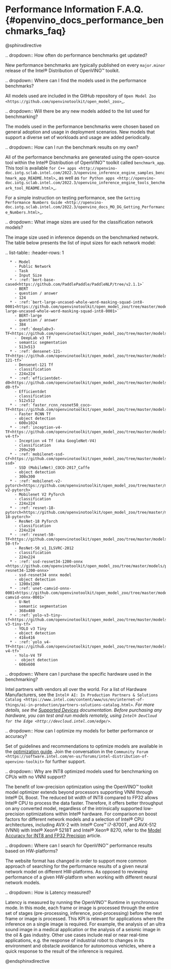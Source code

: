 # Performance Information F.A.Q. {#openvino_docs_performance_benchmarks_faq}


@sphinxdirective

.. dropdown:: How often do performance benchmarks get updated?

   New performance benchmarks are typically published on every
   `major.minor` release of the Intel® Distribution of OpenVINO™ toolkit.

.. dropdown:: Where can I find the models used in the performance benchmarks?

   All models used are included in the GitHub repository of `Open Model Zoo <https://github.com/openvinotoolkit/open_model_zoo>`_.

.. dropdown:: Will there be any new models added to the list used for benchmarking?

   The models used in the performance benchmarks were chosen based
   on general adoption and usage in deployment scenarios. New models that
   support a diverse set of workloads and usage are added periodically.

.. dropdown:: How can I run the benchmark results on my own?

   All of the performance benchmarks are generated using the
   open-source tool within the Intel® Distribution of OpenVINO™ toolkit
   called `benchmark_app`. This tool is available 
   `for C++ apps <http://openvino-doc.iotg.sclab.intel.com/2022.3/openvino_inference_engine_samples_benchmark_app_README.html>`_ 
   as well as 
   `for Python apps <http://openvino-doc.iotg.sclab.intel.com/2022.3/openvino_inference_engine_tools_benchmark_tool_README.html>`_.

   For a simple instruction on testing performance, see the `Getting Performance Numbers Guide <http://openvino-doc.iotg.sclab.intel.com/2022.3/openvino_docs_MO_DG_Getting_Performance_Numbers.html>`_.

.. dropdown:: What image sizes are used for the classification network models?

   The image size used in inference depends on the benchmarked
   network. The table below presents the list of input sizes for each
   network model:

   .. list-table::
      :header-rows: 1

      * - Model
        - Public Network
        - Task
        - Input Size
      * - :ref:`bert-base-cased<https://github.com/PaddlePaddle/PaddleNLP/tree/v2.1.1>`
        - BERT
        - question / answer
        - 124
      * - :ref:`bert-large-uncased-whole-word-masking-squad-int8-0001<https://github.com/openvinotoolkit/open_model_zoo/tree/master/models/intel/bert-large-uncased-whole-word-masking-squad-int8-0001>`
        - BERT-large
        - question / answer
        - 384
      * - :ref:`deeplabv3-TF<https://github.com/openvinotoolkit/open_model_zoo/tree/master/models/public/deeplabv3>`
        -  DeepLab v3 Tf
        - semantic segmentation
        - 513x513
      * - :ref:`densenet-121-TF<https://github.com/openvinotoolkit/open_model_zoo/tree/master/models/public/densenet-121-tf>`
        - Densenet-121 Tf
        - classification
        - 224x224
      * - :ref:`efficientdet-d0<https://github.com/openvinotoolkit/open_model_zoo/tree/master/models/public/efficientdet-d0-tf>`
        - Efficientdet
        - classification
        - 512x512
      * - :ref:`faster_rcnn_resnet50_coco-TF<https://github.com/openvinotoolkit/open_model_zoo/tree/master/models/public/faster_rcnn_resnet50_coco>`
        - Faster RCNN Tf
        - object detection
        - 600x1024
      * - :ref:`inception-v4-TF<https://github.com/openvinotoolkit/open_model_zoo/tree/master/models/public/googlenet-v4-tf>`
        - Inception v4 Tf (aka GoogleNet-V4)
        - classification
        - 299x299
      * - :ref:`mobilenet-ssd-CF<https://github.com/openvinotoolkit/open_model_zoo/tree/master/models/public/mobilenet-ssd>`
        - SSD (MobileNet)_COCO-2017_Caffe
        - object detection
        - 300x300
      * - :ref:`mobilenet-v2-pytorch<https://github.com/openvinotoolkit/open_model_zoo/tree/master/models/public/mobilenet-v2-pytorch>`
        - Mobilenet V2 PyTorch
        - classification
        - 224x224
      * - :ref:`resnet-18-pytorch<https://github.com/openvinotoolkit/open_model_zoo/tree/master/models/public/resnet-18-pytorch>`
        - ResNet-18 PyTorch
        - classification
        - 224x224
      * - :ref:`resnet-50-TF<https://github.com/openvinotoolkit/open_model_zoo/tree/master/models/public/resnet-50-tf>`
        - ResNet-50_v1_ILSVRC-2012
        - classification
        - 224x224
      * - :ref:`ssd-resnet34-1200-onnx <https://github.com/openvinotoolkit/open_model_zoo/tree/master/models/public/ssd-resnet34-1200-onnx>`
        - ssd-resnet34 onnx model
        - object detection
        - 1200x1200      
      * - :ref:`unet-camvid-onnx-0001<https://github.com/openvinotoolkit/open_model_zoo/tree/master/models/intel/unet-camvid-onnx-0001>`
        - U-Net
        - semantic segmentation
        - 368x480     
      * - :ref:`yolo-v3-tiny-tf<https://github.com/openvinotoolkit/open_model_zoo/tree/master/models/public/yolo-v3-tiny-tf>`
        - YOLO v3 Tiny
        - object detection
        - 416x416      
      * - :ref:`yolo_v4-TF<https://github.com/openvinotoolkit/open_model_zoo/tree/master/models/public/yolo-v4-tf>`
        - Yolo-V4 TF
        -  object detection
        - 608x608


.. dropdown:: Where can I purchase the specific hardware used in the benchmarking?

   Intel partners with vendors all over the world. For a list of Hardware Manufacturers, see the 
   `Intel® AI: In Production Partners & Solutions Catalog <https://www.intel.com/content/www/us/en/internet-of-things/ai-in-production/partners-solutions-catalog.html>`_. 
   For more details, see the [Supported Devices](../OV_Runtime_UG/supported_plugins/Supported_Devices.md)
   documentation. Before purchasing any hardware, you can test and run
   models remotely, using `Intel® DevCloud for the Edge <http://devcloud.intel.com/edge/>`_.

.. dropdown:: How can I optimize my models for better performance or accuracy?

   Set of guidelines and recommendations to optimize models are available in the 
   [optimization guide](../optimization_guide/dldt_deployment_optimization_guide.md).
   Join the conversation in the `Community Forum <https://software.intel.com/en-us/forums/intel-distribution-of-openvino-toolkit>` 
   for further support.

.. dropdown:: Why are INT8 optimized models used for benchmarking on CPUs with no VNNI support?

   The benefit of low-precision optimization using the OpenVINO™
   toolkit model optimizer extends beyond processors supporting VNNI
   through Intel® DL Boost. The reduced bit width of INT8 compared to FP32
   allows Intel® CPU to process the data faster. Therefore, it offers
   better throughput on any converted model, regardless of the
   intrinsically supported low-precision optimizations within Intel®
   hardware. For comparison on boost factors for different network models
   and a selection of Intel® CPU architectures, including AVX-2 with Intel®
   Core™ i7-8700T, and AVX-512 (VNNI) with Intel® Xeon® 5218T and Intel®
   Xeon® 8270, refer to the [Model Accuracy for INT8 and FP32 Precision](performance_int8_vs_fp32.md) article.

.. dropdown:: Where can I search for OpenVINO™ performance results based on HW-platforms?

   The website format has changed in order to support more common
   approach of searching for the performance results of a given neural
   network model on different HW-platforms. As opposed to reviewing
   performance of a given HW-platform when working with different neural
   network models.

.. dropdown:: How is Latency measured?

   Latency is measured by running the OpenVINO™ Runtime in
   synchronous mode. In this mode, each frame or image is processed through
   the entire set of stages (pre-processing, inference, post-processing)
   before the next frame or image is processed. This KPI is relevant for
   applications where the inference on a single image is required. For
   example, the analysis of an ultra sound image in a medical application
   or the analysis of a seismic image in the oil & gas industry. Other use
   cases include real or near real-time applications, e.g. the response of
   industrial robot to changes in its environment and obstacle avoidance
   for autonomous vehicles, where a quick response to the result of the
   inference is required.


@endsphinxdirective